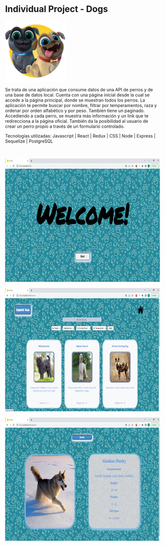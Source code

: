 

# Individual Project - Dogs

<p align="left">
  <img height="200" src="./dog.png" />
</p>

Se trata de una aplicación que consume datos de una API de perros y de una base de datos local. Cuenta con una página inicial desde la cual se accede a la página principal, donde se muestran todos los perros. 
La aplicación te permite buscar por nombre, filtrar por temperamentos, raza y ordenar por orden alfabético y por peso.  También tiene un paginado. 
Accediendo a cada perro, se muestra más información y un link que te redirecciona a la página oficial.
También da la posibilidad al usuario de crear un perro propio a través de un formulario controlado.
 
Tecnologías utilizadas: 
Javascript | React | Redux | CSS | Node | Express | Sequelize | PostgreSQL 


<p align="left">
  <br> </br>
  <img height="400" src="./PI.1.png"/>
  <br> </br>
  <img height="400" src="./PI.2.png"/>
  <br> </br>
  <img height="400" src="./PI.3.png"/>
  <br> </br>
</p>
